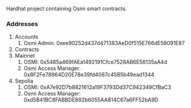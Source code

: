 Hardhat project containing Osmi smart contracts.

### Addresses

1. Accounts
   1. Osmi Admin: 0xee90252d437d471383AeD0f515E766dE58091E87
 1. Contracts
   1. Mainnet
      1. OSMI: 0x5485a469fAEa1492191Cfce7528AB6E58135aA4d
      1. Osmi Access Manager: 0x8F2Fe78964D20E78e39fd4087c45B5b49ead1344
   1. Sepolia
      1. OSMI: 0xA7e92D7b8821612a19F3793Dd37C942349CfBaC3
      1. Osmi Access Manager: 0xd5B41BC8FABBDE892b6055AA814C67a6FF52bA9D
    
